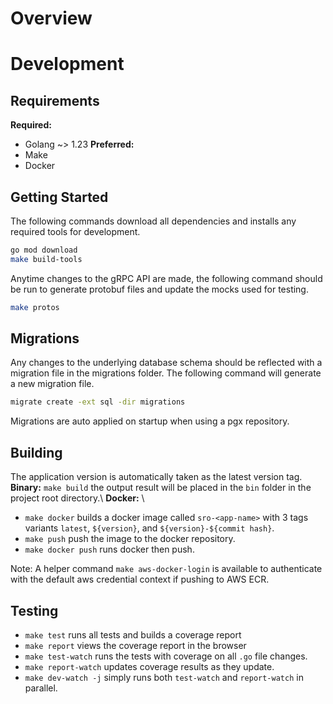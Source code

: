 # Overview

# Development
## Requirements
**Required:**
* Golang ~> 1.23
**Preferred:**
* Make
* Docker

## Getting Started
The following commands download all dependencies and installs any required tools for development.
```bash
go mod download
make build-tools
```

Anytime changes to the gRPC API are made, the following command should be run to generate protobuf files and update the mocks used for testing.
```bash
make protos
```

## Migrations
Any changes to the underlying database schema should be reflected with a migration file in the migrations folder. The following command will generate a new migration file.
```bash
migrate create -ext sql -dir migrations
```

Migrations are auto applied on startup when using a pgx repository.

## Building
The application version is automatically taken as the latest version tag.
**Binary:** `make build` the output result will be placed in the `bin` folder in the project root directory.\ 
**Docker:** \
* `make docker` builds a docker image called `sro-<app-name>` with 3 tags variants `latest`, `${version}`, and `${version}-${commit hash}`.
* `make push` push the image to the docker repository.
* `make docker push` runs docker then push.

Note: A helper command `make aws-docker-login` is available to authenticate with the default aws credential context if pushing to AWS ECR.

## Testing
* `make test` runs all tests and builds a coverage report
* `make report` views the coverage report in the browser
* `make test-watch` runs the tests with coverage on all `.go` file changes.
* `make report-watch` updates coverage results as they update.
* `make dev-watch -j` simply runs both `test-watch` and `report-watch` in parallel.

